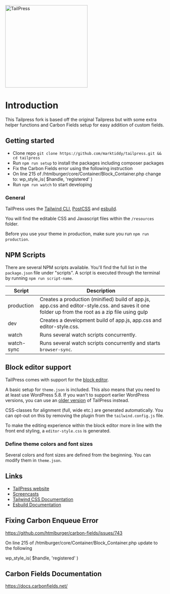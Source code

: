 <p><img src="http://tailpress.io/images/tailpress100.svg" width="260" alt="TailPress"></p>

# Introduction

This Tailpress fork is based off the original Tailpress but with some extra helper functions and Carbon Fields setup for easy addition of custom fields.

## Getting started

- Clone repo `git clone https://github.com/marktiddy/tailpress.git && cd tailpress`
- Run `npm run setup` to install the packages including composer packages
- Fix the Carbon Fields error using the following instruction
- On line 215 of /htmlburger/core/Container/Block_Container.php change to: wp_style_is( $handle, 'registered' )
- Run `npm run watch` to start developing

### General

TailPress uses the [Tailwind CLI](https://tailwindcss.com/docs/installation#using-tailwind-cli), [PostCSS](https://postcss.org) and [esbuild](https://esbuild.github.io).

You will find the editable CSS and Javascript files within the `/resources` folder.

Before you use your theme in production, make sure you run `npm run production`.

## NPM Scripts

There are several NPM scripts available. You'll find the full list in the `package.json` file under "scripts". A script is executed through the terminal by running `npm run script-name`.

| Script     | Description                                                                                                                                      |
| ---------- | ------------------------------------------------------------------------------------------------------------------------------------------------ |
| production | Creates a production (minified) build of app.js, app.css and editor-style.css. and saves it one folder up from the root as a zip file using gulp |
| dev        | Creates a development build of app.js, app.css and editor-style.css.                                                                             |
| watch      | Runs several watch scripts concurrently.                                                                                                         |
| watch-sync | Runs several watch scripts concurrently and starts `browser-sync`.                                                                               |

## Block editor support

TailPress comes with support for the [block editor](https://wordpress.org/support/article/wordpress-editor/).

A basic setup for `theme.json` is included. This also means that you need to at least use WordPress 5.8. If you wan't to support earlier WordPress versions, you can use an [older version](https://github.com/jeffreyvr/tailpress/tree/0.1.1) of TailPress instead.

CSS-classes for alignment (full, wide etc.) are generated automatically. You can opt-out on this by removing the plugin from the `tailwind.config.js` file.

To make the editing experience within the block editor more in line with the front end styling, a `editor-style.css` is generated.

### Define theme colors and font sizes

Several colors and font sizes are defined from the beginning. You can modify them in `theme.json`.

## Links

- [TailPress website](https://tailpress.io)
- [Screencasts](https://www.youtube.com/playlist?list=PL6GBdOp044SHIOSCZejodwr1HcYsC43wG)
- [Tailwind CSS Documentation](https://tailwindcss.com/docs)
- [Esbuild Documentation](https://esbuild.github.io)

## Fixing Carbon Enqueue Error

https://github.com/htmlburger/carbon-fields/issues/743

On line 215 of /htmlburger/core/Container/Block_Container.php update to the following

wp_style_is( $handle, 'registered' )

## Carbon Fields Documentation

https://docs.carbonfields.net/
